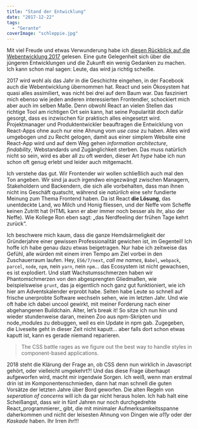 ```yaml
---
title: "Stand der Entwicklung"
date: "2017-12-22"
tags:
  - "Gerante"
coverImage: "schleppie.jpg"
---
```


Mit viel Freude und etwas Verwunderung habe ich [diesen Rückblick auf die Webentwicklung 2017](https://levelup.gitconnected.com/a-recap-of-front-end-development-in-2017-7072ce99e727 "A recap of frontend development in 2017") gelesen. Eine gute Gelegenheit sich über die jüngeren Entwicklungen und die Zukunft ein wenig Gedanken zu machen. Ich kann schon mal sagen: Leute, das wird ja richtig scheiße.

2017 wird wohl als das Jahr in die Geschichte eingehen, in der Facebook auch die Webentwicklung übernommen hat. React und sein Ökosystem hat quasi alles assimiliert, was nicht bei drei auf dem Baum war. Das fasziniert mich ebenso wie jeden anderen interessierten Frontendler, schockiert mich aber auch im selben Maße. Denn obwohl React an vielen Stellen das richtige Tool am richtigen Ort sein kann, hat seine Popularität doch dafür gesorgt, dass es inzwischen für praktisch alles eingesetzt wird. Projektmanager und Produktentwickler beauftragen die Entwicklung von React-Apps ohne auch nur eine Ahnung vom _use case_ zu haben. Alles wird umgebogen und zu Recht gelogen, damit aus einer simplem Website eine React-App wird und auf dem Weg gehen _information architecture_, _findability_, Webstandards und Zugänglichkeit sterben. Das muss natürlich nicht so sein, wird es aber all zu oft werden, dieser Art _hype_ habe ich nun schon oft genug erlebt und leider auch mitgemacht.

Ich verstehe das gut. Wir Frontender wir wollen schließlich auch mal den Ton angeben. Wir sind ja auch irgendwo eingezwängt zwischen Managern, Stakeholdern und Backendern, die sich alle vorbehalten, dass man ihnen nicht ins Geschäft quatscht, während sie _natürlich_ eine sehr fundierte Meinung zum Thema Frontend haben. Da ist React **die Lösung**, das unentdeckte Land, wo Milch und Honig fliessen, und der Neffe vom Scheffe keinen Zutritt hat (HTML kann er aber immer noch besser als ihr, also der Neffe). Wie Kollege Ron eben sagt: „das Nerdfeeling der frühen Tage kehrt zurück“.

Ich beschwere mich kaum, dass die ganze Hemdsärmeligkeit der Gründerjahre einer gewissen Professionalität gewichen ist, im Gegenteil! Ich hoffe ich habe genau dazu etwas beigetragen. Nur habe ich zeitweise das Gefühl, alle würden mit einem irren Tempo am Ziel vorbei in den Zuschauerraum laufen. Hey, `ES6/7/next`, _call me names_, `Babel`, `webpack`, `parcel`, `node`, `npm`, nein `yarn`, nein `npm`… das Ecosystem ist nicht gewachsen, es ist explodiert. Und statt Wachstumsschmerzen haben wir Phantomschmerzen von den abgesprengten Gliedmaßen, wie beispielsweise `grunt`, das ja eigentlich noch ganz gut funktioniert, wie ich hier am Adventskalender erprobt habe. Selten habe Leute so schnell auf frische unerprobte Software wechseln sehen, wie im letzten Jahr. Und wie oft habe ich dabei uncool gewirkt, mit meiner Forderung nach einer abgehangenen Buildchain. Alter, let’s break it! So sitze ich nun hin und wieder stundenweise daran, meinen Zoo aus npm-Skripten und node\_modules zu debuggen, weil es ein Update in npm gab. Zugegeben, die Liveseite geht in dieser Zeit nicht kaputt… aber falls dort schon etwas kaputt ist, kann es gerade niemand reparieren.

> The CSS battle rages as we figure out the best way to handle styles in component-based applications.

2018 steht die Klärung der Frage an, ob CSS denn nun wirklich in Javascript gehört, oder vielleicht umgekehrt?! Und das diese Frage überhaupt aufgeworfen wird, macht mir irgendwie Sorgen. Ich weiß, wenn man erstmal drin ist im Komponentenschmieden, dann hat man schnell die guten Vorsätze der letzten Jahre über Bord geworfen. Die alten Regeln von _seperation of concerns_ will ich da gar nicht heraus holen. Ich hab halt eine Scheißangst, dass wir in fünf Jahren nur noch durchgedrehte React_programmierer_ gibt, die mit minimaler Aufmerksamkeitsspanne daherkommen und nicht der leisesten Ahnung von Dingen wie _a11y_ oder der _Kaskade_ haben. Ihr Irren ihr!!!

